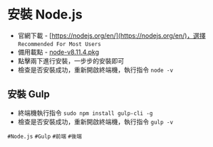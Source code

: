 # 安裝 Node.js
* 官網下載 - [https://nodejs.org/en/](https://nodejs.org/en/)，選擇 `Recommended For Most Users`
* 備用載點 - [node-v8.11.4.pkg](https://cdn.ioa.tw/MacEnvInit/node-v8.11.4.pkg)
* 點擊兩下進行安裝，一步步的安裝即可
* 檢查是否安裝成功，重新開啟終端機，執行指令 `node -v`

## 安裝 Gulp
* 終端機執行指令 `sudo npm install gulp-cli -g`
* 檢查是否安裝成功，重新開啟終端機，執行指令 `gulp -v`

`#Node.js` `#Gulp` `#前端` `#後端`